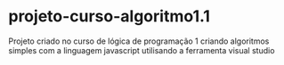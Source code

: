 # projeto-curso-algoritmo1.1
Projeto criado no curso de lógica de programação 1 criando algoritmos simples com a linguagem javascript utilisando a ferramenta visual studio
